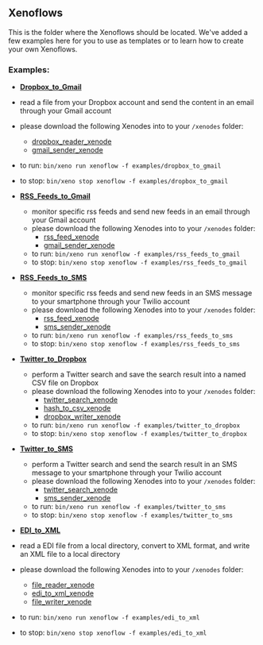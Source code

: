 ## Xenoflows

This is the folder where the Xenoflows should be located. We've added a few examples here for you to use as templates or to learn how to create your own Xenoflows.

### Examples:

* [__Dropbox_to_Gmail__](./examples/dropbox_to_gmail.yml)
 * read a file from your Dropbox account and send the content in an email through your Gmail account
  * please download the following Xenodes into to your `/xenodes` folder:
    * [dropbox_reader_xenode](https://github.com/Nodally/dropbox_reader_xenode)
    * [gmail_sender_xenode](https://github.com/Nodally/gmail_sender_xenode)
  * to run: `bin/xeno run xenoflow -f examples/dropbox_to_gmail`
  * to stop: `bin/xeno stop xenoflow -f examples/dropbox_to_gmail`


* [__RSS_Feeds_to_Gmail__](./examples/rss_feeds_to_gmail.yml)
  * monitor specific rss feeds and send new feeds in an email through your Gmail account
  * please download the following Xenodes into to your `/xenodes` folder:
    * [rss_feed_xenode](https://github.com/Nodally/rss_feed_xenode)
    * [gmail_sender_xenode](https://github.com/Nodally/gmail_sender_xenode)
  * to run: `bin/xeno run xenoflow -f examples/rss_feeds_to_gmail`
  * to stop: `bin/xeno stop xenoflow -f examples/rss_feeds_to_gmail`


* [__RSS_Feeds_to_SMS__](./examples/rss_feeds_to_sms.yml)
  * monitor specific rss feeds and send new feeds in an SMS message to your smartphone through your Twilio account
  * please download the following Xenodes into to your `/xenodes` folder:
    * [rss_feed_xenode](https://github.com/Nodally/rss_feed_xenode)
    * [sms_sender_xenode](https://github.com/Nodally/sms_sender_xenode)
  * to run: `bin/xeno run xenoflow -f examples/rss_feeds_to_sms`
  * to stop: `bin/xeno stop xenoflow -f examples/rss_feeds_to_sms`


* [__Twitter_to_Dropbox__](./examples/twitter_to_dropbox.yml)
  * perform a Twitter search and save the search result into a named CSV file on Dropbox
  * please download the following Xenodes into to your `/xenodes` folder:
    * [twitter_search_xenode](https://github.com/Nodally/twitter_search_xenode)
    * [hash_to_csv_xenode](https://github.com/Nodally/hash_to_csv_xenode)
    * [dropbox_writer_xenode](https://github.com/Nodally/dropbox_writer_xenode)
  * to run: `bin/xeno run xenoflow -f examples/twitter_to_dropbox`
  * to stop: `bin/xeno stop xenoflow -f examples/twitter_to_dropbox`


* [__Twitter_to_SMS__](./examples/twitter_to_sms.yml)
  * perform a Twitter search and send the search result in an SMS message to your smartphone through your Twilio account
  * please download the following Xenodes into to your `/xenodes` folder:
    * [twitter_search_xenode](https://github.com/Nodally/twitter_search_xenode)
    * [sms_sender_xenode](https://github.com/Nodally/sms_sender_xenode)
  * to run: `bin/xeno run xenoflow -f examples/twitter_to_sms`
  * to stop: `bin/xeno stop xenoflow -f examples/twitter_to_sms` 


* [__EDI_to_XML__](./examples/edi_to_xml.yml)
 * read a EDI file from a local directory, convert to XML format, and write an XML file to a local directory
  * please download the following Xenodes into to your `/xenodes` folder:
    * [file_reader_xenode](https://github.com/Nodally/file_reader_xenode)
    * [edi_to_xml_xenode](https://github.com/Nodally/edi_to_xml_xenode)
    * [file_writer_xenode](https://github.com/Nodally/file_writer_xenode)
  * to run: `bin/xeno run xenoflow -f examples/edi_to_xml`
  * to stop: `bin/xeno stop xenoflow -f examples/edi_to_xml`

